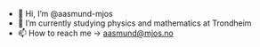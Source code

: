 - 👋 Hi, I’m @aasmund-mjos
- 🌱 I’m currently studying physics and mathematics at Trondheim
- 📫 How to reach me -> aasmund@mjos.no
  
<!---
aasmund-mjos/aasmund-mjos is a ✨ special ✨ repository because its `README.md` (this file) appears on your GitHub profile.
You can click the Preview link to take a look at your changes.
--->
